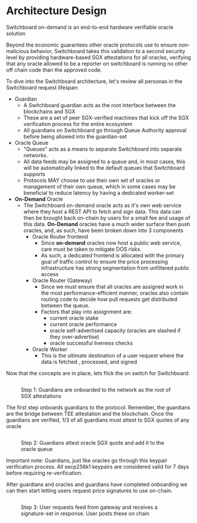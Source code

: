 # Architecture Design

Switchboard on-demand is an end-to-end hardware verifiable oracle solution

Beyond the economic guarantees other oracle protocols use to ensure non-malicious behavior, Switchboard takes this validation to a second security level by providing hardware-based SGX attestations for all oracles, verifying that any oracle allowed to be a reporter on switchboard is running no other off chain code than the approved code.

To dive into the Switchboard architecture, let's review all personas in the Switchboard request lifespan:

* Guardian
  * A Switchboard guardian acts as the root interface between the blockchains and SGX
  * These are a set of peer SGX-verified machines that kick off the SGX verification process for the entire ecosystem
  * All guardians on Switchboard go through Queue Authority approval before being allowed into the guardian-set
* Oracle Queue
  * "Queues" acts as a means to separate Switchboard into separate networks.
  * All data feeds may be assigned to a queue and, in most cases, this will be automatically linked to the default queues that Switchboard supports
  * Protocols MAY choose to use their own set of oracles or management of their own queue, which in some cases may be beneficial to reduce latency by having a dedicated worker-set
* **On-Demand** Oracle
  * The Switchboard on-demand oracle acts as it's own web service where they host a REST API to fetch and sign data. This data can then be brought back on-chain by users for a small fee and usage of this data. **On-Demand** oracles have a much wider surface then push oracles, and, as such, have been broken down into 3 components
    * Oracle Router frontend
      * Since **on-demand** oracles now host a public web service, care must be taken to mitigate DOS risks.
      * As such, a dedicated frontend is allocated with the primary goal of traffic control to ensure the price processing infrastructure has strong segmentation from unfiltered public access
    * Oracle Router (Gateway)
      * Since we must ensure that all oracles are assigned work in the most performance-efficient manner, oracles also contain routing code to decide how pull requests get distributed between the queue.
      * Factors that play into assignment are:
        * current oracle stake
        * current oracle performance
        * oracle self-advertised capacity (oracles are slashed if they over-advertise)
        * oracle successful liveness checks
    * Oracle Worker
      * This is the ultimate destination of a user request where the data is fetched , processed, and signed

Now that the concepts are in place, lets flick the on switch for Switchboard:

<figure><img src="../.gitbook/assets/Screenshot 2024-03-25 at 1.33.26 PM.png" alt=""><figcaption><p>Step 1: Guardians are onboarded to the network as the root of SGX attestations</p></figcaption></figure>

The first step onboards guardians to the protocol.  Remember, the guardians are the bridge between TEE attestation and the blockchain.  Once the guardians are verified, 1/3 of all guardians must attest to SGX quotes of any oracle

<figure><img src="../.gitbook/assets/Screenshot 2024-03-15 at 4.37.05 PM.png" alt=""><figcaption><p>Step 2: Guardians attest oracle SGX quote and add it to the oracle queue</p></figcaption></figure>

Important note: Guardians, just like oracles go through this keypair verification process.  All secp256k1 keypairs are considered valid for 7 days before requiring re-verification.

After guardians and oracles and guardians have completed onboarding we can then start letting users request price signatures to use on-chain.

<figure><img src="../.gitbook/assets/Screenshot 2024-03-16 at 7.48.38 AM.png" alt=""><figcaption><p>Step 3: User requests feed from gateway and receives a signature-set in response. User posts these on chain</p></figcaption></figure>

